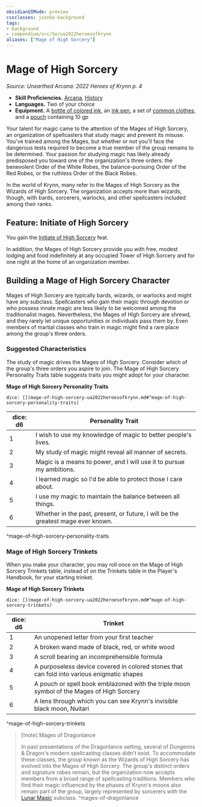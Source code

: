 ```yaml
---
obsidianUIMode: preview
cssclasses: json5e-background
tags:
- background
- compendium/src/5e/ua2022heroesofkrynn
aliases: ["Mage of High Sorcery"]
---
```

# Mage of High Sorcery
*Source: Unearthed Arcana: 2022 Heroes of Krynn p. 4*  

- **Skill Proficiencies.** [Arcana](/Systems/5e/rules/skills.md#Arcana), [History](/Systems/5e/rules/skills.md#History)  
- **Languages.** Two of your choice  
- **Equipment.** A [bottle of colored ink](/Systems/5e/items/ink-1-ounce-bottle.md), an [ink pen](/Systems/5e/items/ink-pen.md), a set of [common clothes](/Systems/5e/items/common-clothes.md), and a [pouch](/Systems/5e/items/pouch.md) containing 10 gp  

Your talent for magic came to the attention of the Mages of High Sorcery, an organization of spellcasters that study magic and prevent its misuse. You've trained among the Mages, but whether or not you'll face the dangerous tests required to become a true member of the group remains to be determined. Your passion for studying magic has likely already predisposed you toward one of the organization's three orders: the benevolent Order of the White Robes, the balance-pursuing Order of the Red Robes, or the ruthless Order of the Black Robes.

In the world of Krynn, many refer to the Mages of High Sorcery as the Wizards of High Sorcery. The organization accepts more than wizards, though, with bards, sorcerers, warlocks, and other spellcasters included among their ranks.

## Feature: Initiate of High Sorcery

You gain the [Initiate of High Sorcery](/Systems/5e/feats/initiate-of-high-sorcery-ua2022heroesofkrynn.md) feat.

In addition, the Mages of High Sorcery provide you with free, modest lodging and food indefinitely at any occupied Tower of High Sorcery and for one night at the home of an organization member.

## Building a Mage of High Sorcery Character

Mages of High Sorcery are typically bards, wizards, or warlocks and might have any subclass. Spellcasters who gain their magic through devotion or who possess innate magic are less likely to be welcomed among the traditionalist mages. Nevertheless, the Mages of High Sorcery are shrewd, and they rarely let unique opportunities or individuals pass them by. Even members of martial classes who train in magic might find a rare place among the group's three orders.

### Suggested Characteristics

The study of magic drives the Mages of High Sorcery. Consider which of the group's three orders you aspire to join. The Mage of High Sorcery Personality Traits table suggests traits you might adopt for your character.

**Mage of High Sorcery Personality Traits**

`dice: [](mage-of-high-sorcery-ua2022heroesofkrynn.md#^mage-of-high-sorcery-personality-traits)`

| dice: d6 | Personality Trait |
|----------|-------------------|
| 1 | I wish to use my knowledge of magic to better people's lives. |
| 2 | My study of magic might reveal all manner of secrets. |
| 3 | Magic is a means to power, and I will use it to pursue my ambitions. |
| 4 | I learned magic so I'd be able to protect those I care about. |
| 5 | I use my magic to maintain the balance between all things. |
| 6 | Whether in the past, present, or future, I will be the greatest mage ever known. |
^mage-of-high-sorcery-personality-traits

### Mage of High Sorcery Trinkets

When you make your character, you may roll once on the Mage of High Sorcery Trinkets table, instead of on the Trinkets table in the Player's Handbook, for your starting trinket.

**Mage of High Sorcery Trinkets**

`dice: [](mage-of-high-sorcery-ua2022heroesofkrynn.md#^mage-of-high-sorcery-trinkets)`

| dice: d6 | Trinket |
|----------|---------|
| 1 | An unopened letter from your first teacher |
| 2 | A broken wand made of black, red, or white wood |
| 3 | A scroll bearing an incomprehensible formula |
| 4 | A purposeless device covered in colored stones that can fold into various enigmatic shapes |
| 5 | A pouch or spell book emblazoned with the triple moon symbol of the Mages of High Sorcery |
| 6 | A lens through which you can see Krynn's invisible black moon, Nuitari |
^mage-of-high-sorcery-trinkets

> [!note] Mages of Dragonlance
> 
> In past presentations of the Dragonlance setting, several of Dungeons & Dragon's modern spellcasting classes didn't exist. To accommodate these classes, the group known as the Wizards of High Sorcery has evolved into the Mages of High Sorcery. The group's distinct orders and signature robes remain, but the organization now accepts members from a broad range of spellcasting traditions. Members who find their magic influenced by the phases of Krynn's moons also remain part of the group, largely represented by sorcerers with the [Lunar Magic](/Systems/5e/classes/sorcerer-lunar-magic-ua-ua2022heroesofkrynn.md) subclass.
^mages-of-dragonlance